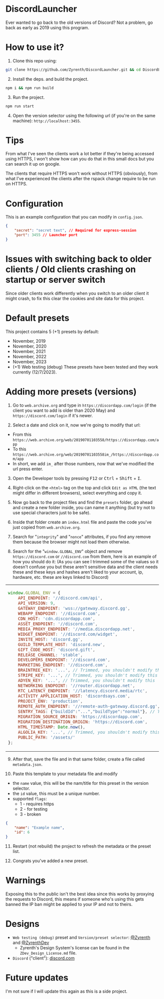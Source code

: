 # DiscordLauncher
Ever wanted to go back to the old versions of Discord? Not a problem, go back as early as 2019 using this program.

# How to use it?
1. Clone this repo using:
```bash
git clone https://github.com/Zyrenth/DiscordLauncher.git && cd DiscordLauncher
```

2. Install the deps. and build the project.
```bash
npm i && npm run build
```

3. Run the project.
```bash
npm run start
```

4. Open the version selector using the following url (if you're on the same machine): `http://localhost:3455`.

# Tips
From what I've seen the clients work a lot better if they're being accessed using HTTPS, I won't show how can you do that in this small docs but you can search it up on google.

The clients that require HTTPS won't work without HTTPS (obviously), from what I've experienced the clients after the rspack change require to be run on HTTPS.

# Configuration
This is an example configuration that you can modify in `config.json`.
```json
{
    "secret": "secret text", // Required for express-session
    "port": 3455 // Launcher port
}
```

# Issues with switching back to older clients / Old clients crashing on startup or server switch
Since older clients work differently when you switch to an older client it might crash, to fix this clear the cookies and site data for this project.

# Default presets
This project contains 5 (+1) presets by default:
- November, 2019
- November, 2020
- November, 2021
- November, 2022
- November, 2023
- (+1) Web testing (debug)
These presets have been tested and they work currently (12/7/2023).

# Adding more presets (versions)
1. Go to `web.archive.org` and type in `https://discordapp.com/login` (if the client you want to add is older than 2020 May) and `https://discord.com/login` if it's newer.

2. Select a date and click on it, now we're going to modify that url:
  - From this `https://web.archive.org/web/20190701103558/https://discordapp.com/app`
  - To this `https://web.archive.org/web/20190701103558im_/https://discordapp.com/app`
  - In short, we add `im_` after those numbers, now that we've modified the url press enter.

3. Open the Developer tools by pressing <kbd>F12</kbd> or <kbd>Ctrl</kbd> + <kbd>Shift</kbd> + <kbd>I</kbd>.

4. Right-click on the `<html>` tag on the top and click `Edit as HTML` (the text might differ in different browsers), select everything and copy it.

5. Now go back to the project files and find the `presets` folder, go ahead and create a new folder inside, you can name it anything (but try not to use special characters just to be safe).

6. Inside that folder create an `index.html` file and paste the code you've just copied from `web.archive.org`.

7. Search for "`integrity`" and "`nonce`" attributes, if you find any remove them because the browser might not load them otherwise.

8. Search for the "`window.GLOBAL_ENV`" object and remove `https://discord.com` or `//discord.com` from them, here is an example of how you should do it:
(As you can see I trimmed some of the values so it doesn't confuse you but these aren't sensitive data and the client needs these and these keys and hashes aren't liked to your account, ip, hardware, etc. these are keys linked to Discord)
<table>
<tr>
<td>

```js
window.GLOBAL_ENV = {
    API_ENDPOINT: '//discord.com/api',
    API_VERSION: 9,
    GATEWAY_ENDPOINT: 'wss://gateway.discord.gg',
    WEBAPP_ENDPOINT: '//discord.com',
    CDN_HOST: 'cdn.discordapp.com',
    ASSET_ENDPOINT: '//discord.com',
    MEDIA_PROXY_ENDPOINT: '//media.discordapp.net',
    WIDGET_ENDPOINT: '//discord.com/widget',
    INVITE_HOST: 'discord.gg',
    GUILD_TEMPLATE_HOST: 'discord.new',
    GIFT_CODE_HOST: 'discord.gift',
    RELEASE_CHANNEL: 'stable',
    DEVELOPERS_ENDPOINT: '//discord.com',
    MARKETING_ENDPOINT: '//discord.com',
    BRAINTREE_KEY: '...', // Trimmed, you shouldn't modify this
    STRIPE_KEY: '...', // Trimmed, you shouldn't modify this
    ADYEN_KEY: '...', // Trimmed, you shouldn't modify this
    NETWORKING_ENDPOINT: '//router.discordapp.net',
    RTC_LATENCY_ENDPOINT: '//latency.discord.media/rtc',
    ACTIVITY_APPLICATION_HOST: 'discordsays.com',
    PROJECT_ENV: 'production',
    REMOTE_AUTH_ENDPOINT: '//remote-auth-gateway.discord.gg',
    SENTRY_TAGS: {"buildId":"...","buildType":"normal"}, // Trimmed, you shouldn't modify this
    MIGRATION_SOURCE_ORIGIN: 'https://discordapp.com',
    MIGRATION_DESTINATION_ORIGIN: 'https://discord.com',
    HTML_TIMESTAMP: Date.now(),
    ALGOLIA_KEY: '...', // Trimmed, you shouldn't modify this
    PUBLIC_PATH: '/assets/'
};
```

</td>
<td>

```js
window.GLOBAL_ENV = {
    API_ENDPOINT: '/api', // Modified
    API_VERSION: 9,
    GATEWAY_ENDPOINT: 'wss://gateway.discord.gg',
    WEBAPP_ENDPOINT: '', // Modified
    CDN_HOST: 'cdn.discordapp.com',
    ASSET_ENDPOINT: '', // Modified
    MEDIA_PROXY_ENDPOINT: '//media.discordapp.net',
    WIDGET_ENDPOINT: '/widget', // Modified
    INVITE_HOST: 'discord.gg',
    GUILD_TEMPLATE_HOST: 'discord.new',
    GIFT_CODE_HOST: 'discord.gift',
    RELEASE_CHANNEL: 'stable',
    DEVELOPERS_ENDPOINT: '', // Modified
    MARKETING_ENDPOINT: '', // Modified
    BRAINTREE_KEY: '...', // Trimmed, you shouldn't modify this
    STRIPE_KEY: '...', // Trimmed, you shouldn't modify this
    ADYEN_KEY: '...', // Trimmed, you shouldn't modify this
    NETWORKING_ENDPOINT: '//router.discordapp.net',
    RTC_LATENCY_ENDPOINT: '//latency.discord.media/rtc',
    ACTIVITY_APPLICATION_HOST: 'discordsays.com',
    PROJECT_ENV: 'production',
    REMOTE_AUTH_ENDPOINT: '//remote-auth-gateway.discord.gg',
    SENTRY_TAGS: {"buildId":"...","buildType":"normal"}, // Trimmed, you shouldn't modify this
    MIGRATION_SOURCE_ORIGIN: '', // Modified
    MIGRATION_DESTINATION_ORIGIN: '', // Modified
    HTML_TIMESTAMP: Date.now(),
    ALGOLIA_KEY: '...', // Trimmed, you shouldn't modify this
    PUBLIC_PATH: '/assets/'
};
```

</td>
</tr>
</table>

9. After that, save the file and in that same folder, create a file called `metadata.json`.

10. Paste this template to your metadata file and modify
  - the `name` value, this will be the nam/title for this preset in the version selector.
  - the `id` value, this must be a unique number.
  - supported `flags`:
    - 1 - requires https
    - 2 - for testing
    - 3 - broken
```json
{
    "name": "Example name",
    "id": 6
}
```

11. Restart (not rebuild) the project to refresh the metadata or the preset list.

12. Congrats you've added a new preset.

# Warnings
Exposing this to the public isn't the best idea since this works by proxying the requests to Discord, this means if someone who's using this gets banned the IP ban might be applied to your IP and not to theirs.

# Designs
- `Web testing (debug)` preset and `Version/preset selector`: [@Zyrenth](https://github.com/Zyrenth) and [@ZyrenthDev](https://github.com/ZyrenthDev)
  - Zyrenth's Design System's license can be found in the `ZDev_Design_License.md` file.
- `Discord` ("client"): [discord.com](https://discord.com)

# Future updates
I'm not sure if I will update this again as this is a side project.